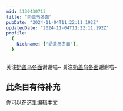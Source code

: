 ```yaml
---
mid: 1130430713
title: "奶盖乌冬面"
pubDate: "2024-11-04T11:22:11.192Z"
updatedDate: "2024-11-04T11:22:11.192Z"
profile:
  {
    Nickname: ["奶盖乌冬面"],
  }
---
```


关注[奶盖乌冬面](https://space.bilibili.com/1130430713)谢谢喵~ 关注[奶盖乌冬面](https://space.bilibili.com/1130430713)谢谢喵~

## 此条目有待补充
你可以在[这里](https://github.com/Yuhanawa/VTuber.ICU/edit/master/src/content/v/奶盖乌冬面/index.md)编辑本文
